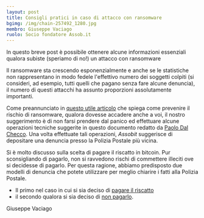 ```yaml
---
layout: post
title: Consigli pratici in caso di attacco con ransomware
bgimg: /img/chain-257492_1280.jpg
membro: Giuseppe Vaciago
ruolo: Socio fondatore Assob.it
---
```

In questo breve post è possibile ottenere alcune informazioni essenziali qualora subiste (speriamo di no!) un attacco con ransomware
<!-- more -->

Il ransomware sta crescendo esponenzialmente e anche se le statistiche non rappresentano
in modo fedele l'effettivo numero dei soggetti colpiti (si consideri, ad esempio, tutti
quelli che pagano senza fare alcune denuncia), il numero di questi attacchi ha assunto
proporzioni assolutamente importanti.

Come preannunciato in [questo utile articolo](http://www.assob.it/2016/02/01/16-46-50.html)
che spiega come prevenire il rischio di ransomware, qualora dovesse accadere anche a voi,
il nostro suggerimento è di non farsi prendere dal panico ed effettuare alcune operazioni
tecniche suggerite in questo documento redatto da
[Paolo Dal Checco](https://drive.google.com/open?id=0B9RhYggrYYllcHJaMkRJc011ZEhjX042bHJYUEZCMGV1WnRz).
Una volta effettuate tali operazioni, *Assobit* suggerisce di depositare una denuncia presso
la Polizia Postale più vicina.

Si è molto discusso sulla scelta di pagare il riscatto in bitcoin. Pur sconsigliando di pagarlo,
non si ravvedono rischi di commettere illeciti ove si decidesse di pagarlo. Per questa ragione,
abbiamo predisposto due modelli di denuncia che potete utilizzare per meglio chiarire i fatti
alla Polizia Postale.

* Il primo nel caso in cui si sia deciso di [pagare il riscatto](https://drive.google.com/file/d/0B9RhYggrYYllUFpUVGhpVUQ0c3NJaGtwa2tKd3A3QUM3V1ZF/view?usp=sharing)
* il secondo qualora si sia deciso di [non pagarlo](https://drive.google.com/file/d/0B9RhYggrYYllcDJLbTZoaXJBSWk1V1I1NFRqTW1pMDVyVGlZ/view?usp=sharing).

Giuseppe Vaciago
